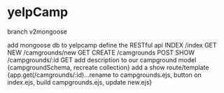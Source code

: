 # yelpCamp

branch v2mongoose

add mongoose db to yelpcamp
define the RESTful api
INDEX	/index GET
NEW /camgrounds/new	GET
CREATE	/camgrounds	POST
SHOW	/campgrounds/:id	GET
add description to our campground model {campgroundSchema, recreate collection}
add a show route/template {app.get(/camgrounds/:id)…rename to campgrounds.ejs, button on index.ejs, build campgrounds.ejs, update new.ejs}